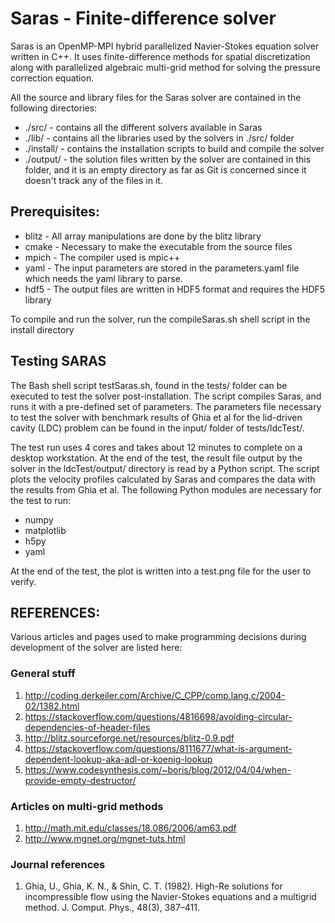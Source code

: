 # Saras - Finite-difference solver

Saras is an OpenMP-MPI hybrid parallelized Navier-Stokes equation solver written in C++.
It uses finite-difference methods for spatial discretization along with parallelized algebraic multi-grid method for solving
the pressure correction equation.

All the source and library files for the Saras solver are contained in the following directories:

* ./src/ - contains all the different solvers available in Saras
* ./lib/ - contains all the libraries used by the solvers in ./src/ folder
* ./install/ - contains the installation scripts to build and compile the solver
* ./output/ - the solution files written by the solver are contained in this folder,
            and it is an empty directory as far as Git is concerned since it doesn't track any of the files in it.

## Prerequisites:

* blitz - All array manipulations are done by the blitz library
* cmake - Necessary to make the executable from the source files
* mpich - The compiler used is mpic++
* yaml - The input parameters are stored in the parameters.yaml file which needs the yaml library to parse.
* hdf5 - The output files are written in HDF5 format and requires the HDF5 library

To compile and run the solver, run the compileSaras.sh shell script in the install directory

## Testing SARAS

The Bash shell script testSaras.sh, found in the tests/ folder can be executed to test the solver post-installation.
The script compiles Saras, and runs it with a pre-defined set of parameters.
The parameters file necessary to test the solver with benchmark results of Ghia et al for the lid-driven cavity
(LDC) problem can be found in the input/ folder of tests/ldcTest/.

The test run uses 4 cores and takes about 12 minutes to complete on a desktop workstation.
At the end of the test, the result file output by the solver in the ldcTest/output/ directory is read by a Python script.
The script plots the velocity profiles calculated by Saras and compares the data with the results from Ghia et al.
The following Python modules are necessary for the test to run:

* numpy
* matplotlib
* h5py
* yaml

At the end of the test, the plot is written into a test.png file for the user to verify.


## REFERENCES:

Various articles and pages used to make programming decisions during development of the solver are listed here:

### General stuff

1. http://coding.derkeiler.com/Archive/C_CPP/comp.lang.c/2004-02/1382.html
2. https://stackoverflow.com/questions/4816698/avoiding-circular-dependencies-of-header-files
3. http://blitz.sourceforge.net/resources/blitz-0.9.pdf
4. https://stackoverflow.com/questions/8111677/what-is-argument-dependent-lookup-aka-adl-or-koenig-lookup
5. https://www.codesynthesis.com/~boris/blog/2012/04/04/when-provide-empty-destructor/

### Articles on multi-grid methods

1. http://math.mit.edu/classes/18.086/2006/am63.pdf
2. http://www.mgnet.org/mgnet-tuts.html

### Journal references

1. Ghia, U., Ghia, K. N., & Shin, C. T. (1982). High-Re solutions for incompressible flow using the Navier-Stokes equations and a multigrid method. J. Comput. Phys., 48(3), 387–411. 

